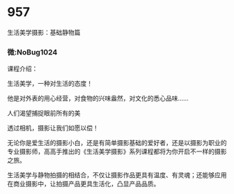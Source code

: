 # 957
生活美学摄影：基础静物篇
### 微:NoBug1024 


课程介绍：

生活美学，一种对生活的态度！

他是对外表的用心经营，对食物的兴味盎然，对文化的悉心品味……

人们渴望捕捉眼前所有的美

透过相机，摄影让我们如愿以偿！

无论你是爱生活的摄影小白，还是有简单摄影基础的爱好者，还是以摄影为职业的专业摄影师，高高手推出的《生活美学摄影》系列课程都将为你开启不一样的摄影之旅。

生活美学与静物拍摄的相结合，不仅让摄影作品更具有温度、有灵魂；还能够应用在商业摄影中，让拍摄产品更具生活化，凸显产品品质。
